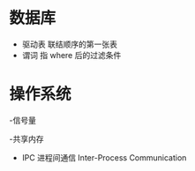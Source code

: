 
# 数据库

- 驱动表
  联结顺序的第一张表
- 谓词
  指 where 后的过滤条件

# 操作系统

-信号量

-共享内存

- IPC
  进程间通信 Inter-Process Communication
